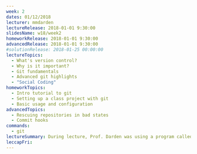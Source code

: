 ```yaml
---
week: 2
dates: 01/12/2018
lecturer: mmdarden
lectureRelease: 2018-01-01 9:30:00
slidesName: w18/week2
homeworkRelease: 2018-01-01 9:30:00
advancedRelease: 2018-01-01 9:30:00
#solutionRelease: 2018-01-25 00:00:00
lectureTopics:
  - What's version control?
  - Why is it important?
  - Git fundamentals
  - Advanced git highlights
  - "Social Coding"
homeworkTopics:
  - Intro tutorial to git
  - Setting up a class project with git
  - Basic usage and configuration
advancedTopics:
  - Rescuing repositories in bad states
  - Commit hooks
commands:
  - git
lectureSummary: During lecture, Prof. Darden was using a program called `git-bash-prompt`. [Here's a link to download and install it if you're interested](https://github.com/magicmonty/bash-git-prompt). Install via `git clone` or `homebrew` (MacOS)
leccapFri:
---
```

